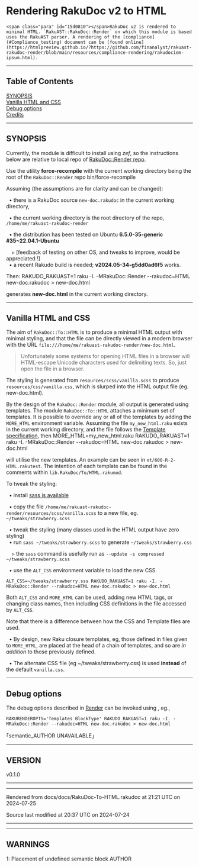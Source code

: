 
# Rendering RakuDoc v2 to HTML

	<span class="para" id="15d0810"></span>RakuDoc v2 is rendered to minimal HTML. `RakuAST::RakuDoc::Render` on which this module is based uses the RakuAST parser. A rendering of the [compliance](#Compliance_testing) document can be [found online](https://htmlpreview.github.io/?https://github.com/finanalyst/rakuast-rakudoc-render/blob/main/resources/compliance-rendering/rakudociem-ipsum.html). 



----

## Table of Contents
<a href="#SYNOPSIS">SYNOPSIS</a>   
<a href="#Vanilla_HTML_and_CSS">Vanilla HTML and CSS</a>   
<a href="#Debug_options">Debug options</a>   
<a href="#Credits">Credits</a>   


----  

## SYNOPSIS<div id="SYNOPSIS"> </div>


<span class="para" id="30eb8e2"></span>Currently, the module is difficult to install using *zef*, so the instructions below are relative to local repo of [RakuDoc::Render repo](https://github.com/finanalyst/rakuast-rakudoc-render.git). 

<span class="para" id="e47ab22"></span>Use the utility **force-recompile** with the current working directory being the root of the `RakuDoc::Render` repo bin/force-recompile 

<span class="para" id="915319d"></span>Assuming (the assumptions are for clarity and can be changed): 



&nbsp;&nbsp;• <span class="para" id="4991088"></span>there is a RakuDoc source `new-doc.rakudoc` in the current working directory, 

  
&nbsp;&nbsp;• <span class="para" id="0418014"></span>the current working directory is the root directory of the repo, `/home/me/rakuast-rakudoc-render` 

  
&nbsp;&nbsp;• <span class="para" id="e818663"></span>the distribution has been tested on Ubuntu **6.5.0-35-generic #35~22.04.1-Ubuntu** 

  
&nbsp;&nbsp;&nbsp;&nbsp;▹ [feedback of testing on other OS, and tweaks to improve, would be appreciated !]  
&nbsp;&nbsp;• <span class="para" id="2bfd9b9"></span>a recent Rakudo build is needed; **v2024.05-34-g5dd0ad6f5** works. 

  
<span class="para" id="54f7ea1"></span>Then: RAKUDO_RAKUAST=1 raku -I. -MRakuDoc::Render --rakudoc=HTML new-doc.rakudoc > new-doc.html 

<span class="para" id="7d4d562"></span>generates **new-doc.html** in the current working directory. 


----

## Vanilla HTML and CSS<div id="Vanilla_HTML_and_CSS"> </div>
<span class="para" id="679a6d0"></span>The aim of `RakuDoc::To::HTML` is to produce a minimal HTML output with minimal styling, and that the file can be directly viewed in a modern browser with the URL `file:///home/me/rakuast-rakudoc-render/new-doc.html`. 

> Unfortunately some systems for opening HTML files in a browser will HTML-escape Unicode characters used for delimiting texts. So, just open the file in a browser.

<span class="para" id="24461c8"></span>The styling is generated from `resources/scss/vanilla.scss` to produce `resources/css/vanilla.css`, which is slurped into the HTML output file (eg. new-doc.html). 

<span class="para" id="83cd7c7"></span>By the design of the `RakuDoc::Render` module, all output is generated using templates. The module `RakuDoc::To::HTML` attaches a minimum set of templates. It is possible to override any or all of the templates by adding the `MORE_HTML` environment variable. Assuming the file `my_new_html.raku` exists in the current working directory, and the file follows the [Template specification](Templates.md), then MORE_HTML=my_new_html.raku RAKUDO_RAKUAST=1 raku -I. -MRakuDoc::Render --rakudoc=HTML new-doc.rakudoc > new-doc.html 

<span class="para" id="1512028"></span>will utilise the new templates. An example can be seen in `xt/600-R-2-HTML.rakutest`. The intention of each template can be found in the comments within `lib.RakuDoc/To/HTML.rakumod`. 

<span class="para" id="4638f6f"></span>To tweak the styling: 



&nbsp;&nbsp;• <span class="para" id="90829df"></span>install [sass is available](https://sass-lang.com/guide/) 

  
&nbsp;&nbsp;• <span class="para" id="84ba3a3"></span>copy the file `/home/me/rakuast-rakudoc-render/resources/scss/vanilla.scss` to a new file, eg. `~/tweaks/strawberry.scss` 

  
&nbsp;&nbsp;• tweak the styling (many classes used in the HTML output have zero styling)  
&nbsp;&nbsp;• <span class="para" id="4458d47"></span>run `sass ~/tweaks/strawberry.scss` to generate `~/tweaks/strawberry.css` 

  
&nbsp;&nbsp;&nbsp;&nbsp;▹ <span class="para" id="58fb44d"></span>the `sass` command is usefully run as `--update -s compressed ~/tweaks/strawberry.scss` 

  
&nbsp;&nbsp;• <span class="para" id="a4d2021"></span>use the `ALT_CSS` environment variable to load the new CSS. 

  

```
ALT_CSS=~/tweaks/strawberry.sss RAKUDO_RAKUAST=1 raku -I. -MRakuDoc::Render --rakudoc=HTML new-doc.rakudoc > new-doc.html
```
<span class="para" id="1683933"></span>Both `ALT_CSS` and `MORE_HTML` can be used, adding new HTML tags, or changing class names, then including CSS definitions in the file accessed by `ALT_CSS`. 

<span class="para" id="818d78b"></span>Note that there is a difference between how the CSS and Template files are used. 



&nbsp;&nbsp;• <span class="para" id="0e27b56"></span>By design, new Raku closure templates, eg, those defined in files given to `MORE_HTML`, are placed at the head of a chain of templates, and so are *in addition* to those previously defined. 

  
&nbsp;&nbsp;• <span class="para" id="62fe5cd"></span>The alternate CSS file (eg ~/tweaks/strawberry.css) is used **instead** of the default `vanilla.css`. 

  

----

## Debug options<div id="Debug_options"> </div>
<span class="para" id="ffe5326"></span>The debug options described in [Render](Render.md) can be invoked using , eg., 


```
RAKURENDEROPTS='Templates BlockType' RAKUDO_RAKUAST=1 raku -I. -MRakuDoc::Render --rakudoc=HTML new-doc.rakudoc > new-doc.html
```
<div id="Credits"> </div>

｢semantic_AUTHOR UNAVAILABLE｣

<div id="Placement"> </div>

----  

## VERSION<div id="VERSION"> </div>
v0.1.0







----

----

Rendered from docs/docs/RakuDoc-To-HTML.rakudoc at 21:21 UTC on 2024-07-25

Source last modified at 20:37 UTC on 2024-07-24



----

----

## WARNINGS

1: Placement of undefined semantic block AUTHOR


